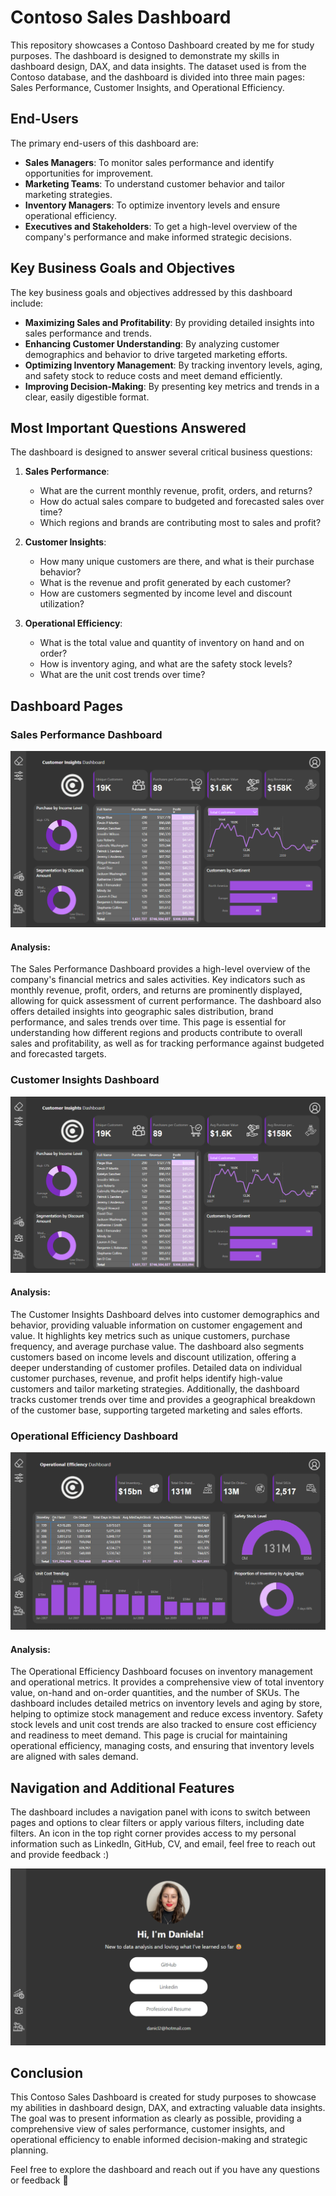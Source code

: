 # Contoso Sales Dashboard

This repository showcases a Contoso Dashboard created by me for study purposes. The dashboard is designed to demonstrate my skills in dashboard design, DAX, and data insights. The dataset used is from the Contoso database, and the dashboard is divided into three main pages: Sales Performance, Customer Insights, and Operational Efficiency.

## End-Users
The primary end-users of this dashboard are:
- **Sales Managers**: To monitor sales performance and identify opportunities for improvement.
- **Marketing Teams**: To understand customer behavior and tailor marketing strategies.
- **Inventory Managers**: To optimize inventory levels and ensure operational efficiency.
- **Executives and Stakeholders**: To get a high-level overview of the company's performance and make informed strategic decisions.

## Key Business Goals and Objectives
The key business goals and objectives addressed by this dashboard include:
- **Maximizing Sales and Profitability**: By providing detailed insights into sales performance and trends.
- **Enhancing Customer Understanding**: By analyzing customer demographics and behavior to drive targeted marketing efforts.
- **Optimizing Inventory Management**: By tracking inventory levels, aging, and safety stock to reduce costs and meet demand efficiently.
- **Improving Decision-Making**: By presenting key metrics and trends in a clear, easily digestible format.

## Most Important Questions Answered
The dashboard is designed to answer several critical business questions:
1. **Sales Performance**:
   - What are the current monthly revenue, profit, orders, and returns?
   - How do actual sales compare to budgeted and forecasted sales over time?
   - Which regions and brands are contributing most to sales and profit?

2. **Customer Insights**:
   - How many unique customers are there, and what is their purchase behavior?
   - What is the revenue and profit generated by each customer?
   - How are customers segmented by income level and discount utilization?

3. **Operational Efficiency**:
   - What is the total value and quantity of inventory on hand and on order?
   - How is inventory aging, and what are the safety stock levels?
   - What are the unit cost trends over time?

## Dashboard Pages

### Sales Performance Dashboard

![Sales Performance Dashboard](Sales_Performance_Page.png)

#### Analysis:
The Sales Performance Dashboard provides a high-level overview of the company's financial metrics and sales activities. Key indicators such as monthly revenue, profit, orders, and returns are prominently displayed, allowing for quick assessment of current performance. The dashboard also offers detailed insights into geographic sales distribution, brand performance, and sales trends over time. This page is essential for understanding how different regions and products contribute to overall sales and profitability, as well as for tracking performance against budgeted and forecasted targets.

### Customer Insights Dashboard

![Customer Insights Dashboard](Customer_Insights_Page.png)

#### Analysis:
The Customer Insights Dashboard delves into customer demographics and behavior, providing valuable information on customer engagement and value. It highlights key metrics such as unique customers, purchase frequency, and average purchase value. The dashboard also segments customers based on income levels and discount utilization, offering a deeper understanding of customer profiles. Detailed data on individual customer purchases, revenue, and profit helps identify high-value customers and tailor marketing strategies. Additionally, the dashboard tracks customer trends over time and provides a geographical breakdown of the customer base, supporting targeted marketing and sales efforts.

### Operational Efficiency Dashboard

![Operational Efficiency Dashboard](Operational_Efficiency_Page.png)

#### Analysis:
The Operational Efficiency Dashboard focuses on inventory management and operational metrics. It provides a comprehensive view of total inventory value, on-hand and on-order quantities, and the number of SKUs. The dashboard includes detailed metrics on inventory levels and aging by store, helping to optimize stock management and reduce excess inventory. Safety stock levels and unit cost trends are also tracked to ensure cost efficiency and readiness to meet demand. This page is crucial for maintaining operational efficiency, managing costs, and ensuring that inventory levels are aligned with sales demand.

## Navigation and Additional Features

The dashboard includes a navigation panel with icons to switch between pages and options to clear filters or apply various filters, including date filters. An icon in the top right corner provides access to my personal information such as LinkedIn, GitHub, CV, and email, feel free to reach out and provide feedback :)

![About Me](About_me.png)


## Conclusion

This Contoso Sales Dashboard is created for study purposes to showcase my abilities in dashboard design, DAX, and extracting valuable data insights. The goal was to present information as clearly as possible, providing a comprehensive view of sales performance, customer insights, and operational efficiency to enable informed decision-making and strategic planning.

Feel free to explore the dashboard and reach out if you have any questions or feedback 🫶
